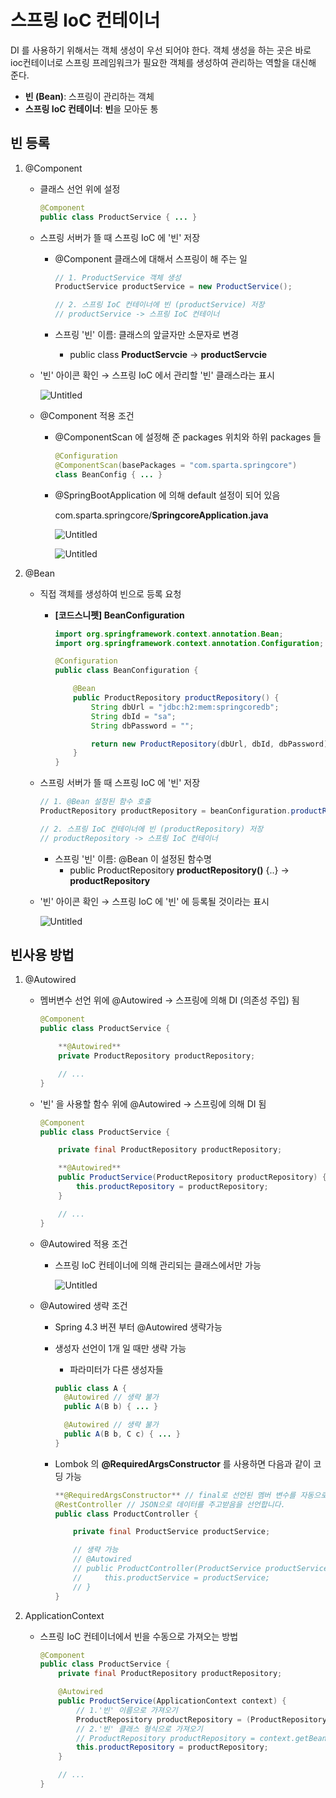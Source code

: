 # 스프링 IoC 컨테이너

DI 를 사용하기 위해서는 객체 생성이 우선 되어야 한다. 객체 생성을 하는 곳은 바로 ioc컨테이너로 스프링 프레임워크가 필요한 객체를 생성하여 관리하는 역할을 대신해 준다.
- **빈 (Bean)**: 스프링이 관리하는 객체
- **스프링 IoC 컨테이너**: **빈**을 모아둔 통

## 빈 등록 

1. @Component
    - 클래스 선언 위에 설정
        
        ```java
        @Component
        public class ProductService { ... }
        ```
        
    
    - 스프링 서버가 뜰 때 스프링 IoC 에 '빈' 저장
        - @Component 클래스에 대해서 스프링이 해 주는 일
            
            ```java
            // 1. ProductService 객체 생성
            ProductService productService = new ProductService();
            
            // 2. 스프링 IoC 컨테이너에 빈 (productService) 저장
            // productService -> 스프링 IoC 컨테이너
            ```
            
        - 스프링 '빈' 이름: 클래스의 앞글자만 소문자로 변경
            - public class **ProductServcie** → **productServcie**
        
    - '빈' 아이콘 확인 → 스프링 IoC 에서 관리할 '빈' 클래스라는 표시
        
        ![Untitled](https://teamsparta.notion.site/image/https%3A%2F%2Fs3-us-west-2.amazonaws.com%2Fsecure.notion-static.com%2Fbb112785-5de6-4ff5-adcb-fabcfc7bc5fb%2FUntitled.png?table=block&id=a33e23b4-6415-47fb-a41a-893204fd6b20&spaceId=83c75a39-3aba-4ba4-a792-7aefe4b07895&width=890&userId=&cache=v2)
        
    
    - @Component 적용 조건
        - @ComponentScan 에 설정해 준 packages 위치와 하위 packages 들
            
            ```java
            @Configuration
            @ComponentScan(basePackages = "com.sparta.springcore")
            class BeanConfig { ... }
            ```
            
        - @SpringBootApplication 에 의해 default 설정이 되어 있음
            
            com.sparta.springcore/**SpringcoreApplication.java**
            
            ![Untitled](https://teamsparta.notion.site/image/https%3A%2F%2Fs3-us-west-2.amazonaws.com%2Fsecure.notion-static.com%2F2309e5ce-0339-4924-9b9d-8a54ba08d8c6%2FUntitled.png?table=block&id=089f8a7d-3500-4020-a23c-44202b90159e&spaceId=83c75a39-3aba-4ba4-a792-7aefe4b07895&width=910&userId=&cache=v2)
            
            ![Untitled](https://teamsparta.notion.site/image/https%3A%2F%2Fs3-us-west-2.amazonaws.com%2Fsecure.notion-static.com%2F5842f7f3-f23d-434f-940e-6ccef4ec0b12%2FUntitled.png?table=block&id=7a835ed7-8e7a-471c-8648-19ab2f15b222&spaceId=83c75a39-3aba-4ba4-a792-7aefe4b07895&width=2000&userId=&cache=v2)
     
            
2. @Bean
    - 직접 객체를 생성하여 빈으로 등록 요청
        - **[코드스니펫] BeanConfiguration**
            
            ```java
            import org.springframework.context.annotation.Bean;
            import org.springframework.context.annotation.Configuration;
            
            @Configuration
            public class BeanConfiguration {
            
                @Bean
                public ProductRepository productRepository() {
                    String dbUrl = "jdbc:h2:mem:springcoredb";
                    String dbId = "sa";
                    String dbPassword = "";
            
                    return new ProductRepository(dbUrl, dbId, dbPassword);
                }
            }
            ```
            
        
    - 스프링 서버가 뜰 때 스프링 IoC 에 '빈' 저장
        
        ```java
        // 1. @Bean 설정된 함수 호출
        ProductRepository productRepository = beanConfiguration.productRepository();
        
        // 2. 스프링 IoC 컨테이너에 빈 (productRepository) 저장
        // productRepository -> 스프링 IoC 컨테이너
        ```
        
        - 스프링 '빈' 이름: @Bean 이 설정된 함수명
            - public ProductRepository **productRepository()** {..} → **productRepository**
            
    - '빈' 아이콘 확인 → 스프링 IoC 에 '빈' 에 등록될 것이라는 표시
        
        ![Untitled](https://teamsparta.notion.site/image/https%3A%2F%2Fs3-us-west-2.amazonaws.com%2Fsecure.notion-static.com%2Fb513f3d9-2a4f-473c-8d46-1f41080e98d7%2FUntitled.png?table=block&id=2d877c01-3bcb-4b6b-9379-4387fafd1d72&spaceId=83c75a39-3aba-4ba4-a792-7aefe4b07895&width=1660&userId=&cache=v2)
        
## 빈사용 방법

  1. @Autowired
      - 멤버변수 선언 위에 @Autowired → 스프링에 의해 DI (의존성 주입) 됨

          ```java
          @Component
          public class ProductService {

              **@Autowired**
              private ProductRepository productRepository;

              // ...
          }
          ```

      - '빈' 을 사용할 함수 위에 @Autowired → 스프링에 의해 DI 됨

          ```java
          @Component
          public class ProductService {

              private final ProductRepository productRepository;

              **@Autowired**
              public ProductService(ProductRepository productRepository) {
                  this.productRepository = productRepository;
              }

              // ...
          }
          ```

      - @Autowired 적용 조건
          - 스프링 IoC 컨테이너에 의해 관리되는 클래스에서만 가능

              ![Untitled](https://teamsparta.notion.site/image/https%3A%2F%2Fs3-us-west-2.amazonaws.com%2Fsecure.notion-static.com%2Fbb112785-5de6-4ff5-adcb-fabcfc7bc5fb%2FUntitled.png?table=block&id=f8dce8a2-41a1-4c74-b59c-8e7965a4cb89&spaceId=83c75a39-3aba-4ba4-a792-7aefe4b07895&width=890&userId=&cache=v2)

      - @Autowired 생략 조건
          - Spring 4.3 버젼 부터 @Autowired 생략가능
          - 생성자 선언이 1개 일 때만 생략 가능
              - 파라미터가 다른 생성자들

              ```java
              public class A {
                @Autowired // 생략 불가
                public A(B b) { ... }

                @Autowired // 생략 불가
                public A(B b, C c) { ... }
              }
              ```

          - Lombok 의 **@RequiredArgsConstructor** 를 사용하면 다음과 같이 코딩 가능

              ```java
              **@RequiredArgsConstructor** // final로 선언된 멤버 변수를 자동으로 생성합니다.
              @RestController // JSON으로 데이터를 주고받음을 선언합니다.
              public class ProductController {

                  private final ProductService productService;

                  // 생략 가능
                  // @Autowired
                  // public ProductController(ProductService productService) {
                  //     this.productService = productService;
                  // }
              }
              ```


  2. ApplicationContext
      - 스프링 IoC 컨테이너에서 빈을 수동으로 가져오는 방법

          ```java
          @Component
          public class ProductService {
              private final ProductRepository productRepository;

              @Autowired
              public ProductService(ApplicationContext context) {
                  // 1.'빈' 이름으로 가져오기
                  ProductRepository productRepository = (ProductRepository) context.getBean("productRepository");
                  // 2.'빈' 클래스 형식으로 가져오기
                  // ProductRepository productRepository = context.getBean(ProductRepository.class);
                  this.productRepository = productRepository;
              }

              // ...		
          }
          ```
